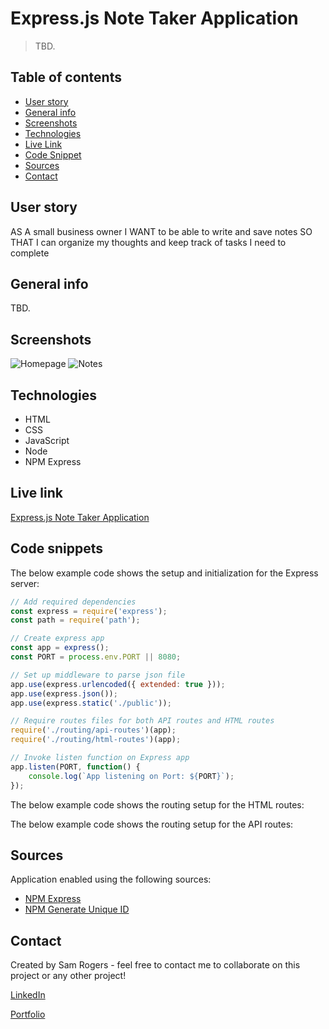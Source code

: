 # Express.js Note Taker Application
> TBD.
 
## Table of contents
* [User story](#user-story)
* [General info](#general-info)
* [Screenshots](#Screenshots)
* [Technologies](#technologies)
* [Live Link](#example-html)
* [Code Snippet](#code-snippet)
* [Sources](#sources)
* [Contact](#contact)

## User story
AS A small business owner
I WANT to be able to write and save notes
SO THAT I can organize my thoughts and keep track of tasks I need to complete

## General info
TBD.

## Screenshots
![Homepage]()
![Notes]()

## Technologies
* HTML
* CSS
* JavaScript
* Node
* NPM Express

## Live link
[Express.js Note Taker Application]()

## Code snippets

The below example code shows the setup and initialization for the Express server:
```js
// Add required dependencies
const express = require('express');
const path = require('path');

// Create express app
const app = express();
const PORT = process.env.PORT || 8080;

// Set up middleware to parse json file
app.use(express.urlencoded({ extended: true }));
app.use(express.json());
app.use(express.static('./public'));

// Require routes files for both API routes and HTML routes
require('./routing/api-routes')(app);
require('./routing/html-routes')(app);

// Invoke listen function on Express app
app.listen(PORT, function() {
    console.log(`App listening on Port: ${PORT}`);
});
```


The below example code shows the routing setup for the HTML routes: 


The below example code shows the routing setup for the API routes:



## Sources
Application enabled using the following sources:

* [NPM Express](https://expressjs.com/)
* [NPM Generate Unique ID](https://www.npmjs.com/package/generate-unique-id)

## Contact
Created by Sam Rogers - feel free to contact me to collaborate on this project or any other project!

[LinkedIn](https://www.linkedin.com/in/samuelerogers/)

[Portfolio](https://samrogers15.github.io/Current_Portfolio/index.html)